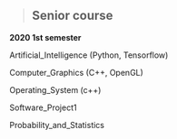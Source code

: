 > ## Senior course
  
**2020 1st semester**  

Artificial_Intelligence (Python, Tensorflow)

Computer_Graphics (C++, OpenGL)

Operating_System (c++)

Software_Project1

Probability_and_Statistics